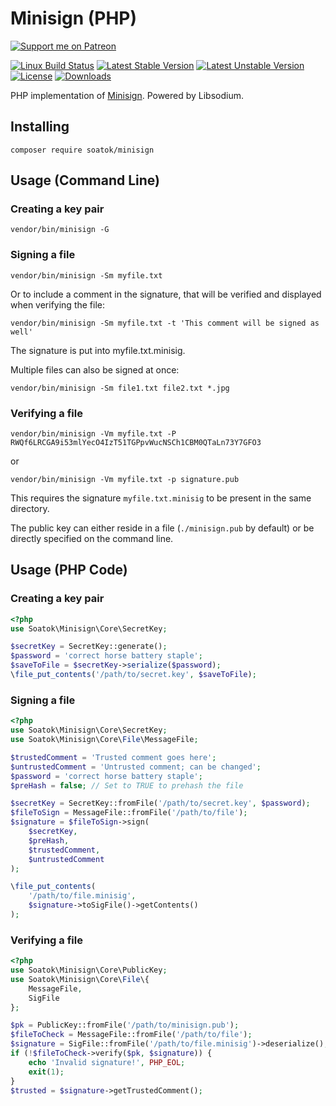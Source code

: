 # Minisign (PHP)

[![Support me on Patreon](https://img.shields.io/endpoint.svg?url=https%3A%2F%2Fshieldsio-patreon.vercel.app%2Fapi%3Fusername%3Dsoatok%26type%3Dpatrons&style=for-the-badge)](https://patreon.com/soatok)

[![Linux Build Status](https://travis-ci.org/soatok/minisign-php.svg?branch=master)](https://travis-ci.org/soatok/minisign-php)
[![Latest Stable Version](https://poser.pugx.org/soatok/minisign/v/stable)](https://packagist.org/packages/soatok/minisign)
[![Latest Unstable Version](https://poser.pugx.org/soatok/minisign/v/unstable)](https://packagist.org/packages/soatok/minisign)
[![License](https://poser.pugx.org/soatok/minisign/license)](https://packagist.org/packages/soatok/minisign)
[![Downloads](https://img.shields.io/packagist/dt/soatok/minisign.svg)](https://packagist.org/packages/soatok/minisign)

PHP implementation of [Minisign](https://jedisct1.github.io/minisign/).
Powered by Libsodium.

## Installing

```terminal
composer require soatok/minisign
```

## Usage (Command Line)

### Creating a key pair

```terminal
vendor/bin/minisign -G
```

### Signing a file

```terminal
vendor/bin/minisign -Sm myfile.txt
```

Or to include a comment in the signature, that will be verified and displayed when verifying the file:

```terminal
vendor/bin/minisign -Sm myfile.txt -t 'This comment will be signed as well'
```

The signature is put into myfile.txt.minisig.

Multiple files can also be signed at once:

```terminal
vendor/bin/minisign -Sm file1.txt file2.txt *.jpg
```

### Verifying a file

```terminal
vendor/bin/minisign -Vm myfile.txt -P RWQf6LRCGA9i53mlYecO4IzT51TGPpvWucNSCh1CBM0QTaLn73Y7GFO3
```

or

```terminal
vendor/bin/minisign -Vm myfile.txt -p signature.pub
```

This requires the signature `myfile.txt.minisig` to be present in the same directory.

The public key can either reside in a file (`./minisign.pub` by default) or be directly specified on the command line.

## Usage (PHP Code)

### Creating a key pair

```php
<?php
use Soatok\Minisign\Core\SecretKey;

$secretKey = SecretKey::generate();
$password = 'correct horse battery staple';
$saveToFile = $secretKey->serialize($password);
\file_put_contents('/path/to/secret.key', $saveToFile);
```

### Signing a file

```php
<?php
use Soatok\Minisign\Core\SecretKey;
use Soatok\Minisign\Core\File\MessageFile;

$trustedComment = 'Trusted comment goes here';
$untrustedComment = 'Untrusted comment; can be changed';
$password = 'correct horse battery staple';
$preHash = false; // Set to TRUE to prehash the file

$secretKey = SecretKey::fromFile('/path/to/secret.key', $password);
$fileToSign = MessageFile::fromFile('/path/to/file');
$signature = $fileToSign->sign(
    $secretKey,
    $preHash,
    $trustedComment,
    $untrustedComment
);

\file_put_contents(
    '/path/to/file.minisig',
    $signature->toSigFile()->getContents()
);
```

### Verifying a file

```php
<?php
use Soatok\Minisign\Core\PublicKey;
use Soatok\Minisign\Core\File\{
    MessageFile,
    SigFile
};

$pk = PublicKey::fromFile('/path/to/minisign.pub');
$fileToCheck = MessageFile::fromFile('/path/to/file');
$signature = SigFile::fromFile('/path/to/file.minisig')->deserialize();
if (!$fileToCheck->verify($pk, $signature)) {
    echo 'Invalid signature!', PHP_EOL;
    exit(1);
}
$trusted = $signature->getTrustedComment();
```
